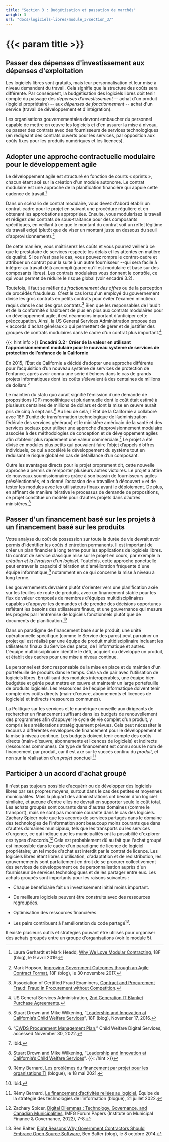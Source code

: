 ```yaml
---
title: "Section 3 : Budgétisation et passation de marchés"
weight: 3
url: "docs/logiciels-libres/module_3/section_3/"
---
```


# {{< param title >}}

## Passer des dépenses d'investissement aux dépenses d'exploitation

Les logiciels libres sont gratuits, mais leur personnalisation et leur mise à niveau demandent du travail. Cela signifie que la structure des coûts sera différente. Par conséquent, la budgétisation des logiciels libres doit tenir compte du passage des *dépenses d'investissement* -- achat d'un produit (logiciel propriétaire) -- aux *dépenses de fonctionnement* -- achat d'un service (travail de développement et d'intégration).

Les organisations gouvernementales devront embaucher du personnel capable de mettre en œuvre les logiciels et d'en assurer la mise à niveau, ou passer des contrats avec des fournisseurs de services technologiques (en rédigeant des contrats ouverts pour les services, par opposition aux coûts fixes pour les produits numériques et les licences).

## Adopter une approche contractuelle modulaire pour le développement agile

Le développement agile est structuré en fonction de courts « sprints », chacun étant axé sur la création d'un module autonome. Le contrat modulaire est une approche de la planification financière qui appuie cette cadence de travail.[^39]

Dans un scénario de contrat modulaire, vous devez d'abord établir un contrat-cadre pour le projet en suivant une procédure régulière et en obtenant les approbations appropriées. Ensuite, vous modularisez le travail et rédigez des contrats de sous-traitance pour des composants spécifiques, en veillant à ce que le montant du contrat soit un reflet légitime du travail exigé (plutôt que de viser un montant juste en dessous du seuil d'approvisionnement).[^40]

De cette manière, vous maîtriserez les coûts et vous pourrez veiller à ce que le prestataire de services respecte les délais et les attentes en matière de qualité. Si ce n'est pas le cas, vous pouvez rompre le contrat-cadre et attribuer un contrat pour la suite à un autre fournisseur --qui sera facile à intégrer au travail déjà accompli (parce qu'il est modulaire et basé sur des composants libres). Les contrats modulaires vous donnent le contrôle, ce qui vous permet de réduire le risque global (voir encadré 3.2).

Toutefois, il faut se méfier du *fractionnement des offres* ou de la perception de procédés frauduleux. C'est le cas lorsqu'un employé du gouvernement divise les gros contrats en petits contrats pour éviter l'examen minutieux requis dans le cas des gros contrats.[^41] Bien que les responsables de l'audit et de la conformité s'habituent de plus en plus aux contrats modulaires pour un développement agile, il est néanmoins important d'anticiper cette préoccupation. Ainsi, la US General Services Administration propose des « accords d'achat généraux » qui permettent de gérer et de justifier des groupes de contrats modulaires dans le cadre d'un contrat plus important.[^42]

{{< hint info >}}
**Encadré 3.2 : Créer de la valeur en utilisant l’approvisionnement modulaire pour le nouveau système de services de protection de l’enfance de la Californie**

En 2015, l’État de Californie a décidé d’adopter une approche différente pour l’acquisition d’un nouveau système de services de protection de l’enfance, après avoir connu une série d’échecs dans le cas de grands projets informatiques dont les coûts s’élevaient à des centaines de millions de dollars.[^1]

Le maintien du statu quo aurait signifié l’émission d’une demande de propositions (DP) monolithique et pluriannuelle dont le coût était estimé à plusieurs centaines de millions de dollars et dont la mise en œuvre aurait pris de cinq à sept ans.[^2] Au lieu de cela, l’État de la Californie a collaboré avec 18F (l’unité de transformation technologique de l’administration fédérale des services généraux) et le ministère américain de la santé et des services sociaux pour utiliser une approche d’approvisionnement modulaire associée à des méthodologies de conception et de développement agiles afin d’obtenir plus rapidement une valeur commerciale.[^3] Le projet a été divisé en modules plus petits qui pouvaient faire l’objet d’appels d’offres individuels, ce qui a accéléré le développement du système tout en réduisant le risque global en cas de défaillance d’un composant.

Outre les avantages directs pour le projet proprement dit, cette nouvelle approche a permis de remporter plusieurs autres victoires. Le projet a attiré de nouveaux soumissionnaires grâce à son bassin de fournisseurs agiles présélectionnés, et a donné l’occasion de « travailler à découvert » et de tester les modules avec les utilisateurs finaux avant le déploiement. De plus, en affinant de manière itérative le processus de demande de propositions, ce projet constitue un modèle pour d’autres projets dans d’autres ministères.[^4]

[^1]: Stuart Drown and Mike Wilkening, “[Leadership and Innovation at California’s Child Welfare Services](https://18f.gsa.gov/2016/11/17/leadership-innovation-california-child-welfare-services/)”, 18F (blog), November 17, 2016.

[^2]: “[CWDS Procurement Management Plan](https://cwds.ca.gov/project_management_plan),” Child Welfare Digital Services, accessed November 30, 2022.

[^3]: Ibid.

[^4]: Stuart Drown and Mike Wilkening, “[Leadership and Innovation at California’s Child Welfare Services](https://18f.gsa.gov/2016/11/17/leadership-innovation-california-child-welfare-services/)”.
{{< /hint >}}

## Passer d'un financement basé sur les projets à un financement basé sur les produits

Votre analyse du coût de possession sur toute la durée de vie devrait avoir permis d'identifier les coûts d'entretien permanents. Il est important de créer un plan financier à long terme pour les applications de logiciels libres. Un contrat de service classique mise sur le projet en cours, par exemple la *création et la livraison d'un logiciel*. Toutefois, cette approche ponctuelle peut entraver la capacité d'itération et d'amélioration fréquente d'une équipe informatique,[^43] notamment en ce qui concerne la mise à niveau à long terme.

Les gouvernements devraient plutôt s'orienter vers une planification axée sur les feuilles de route de produits, avec un financement stable pour les flux de valeur composés de membres d'équipes multidisciplinaires capables d'appuyer les demandes et de prendre des décisions opportunes reflétant les besoins des utilisateurs finaux, et une gouvernance qui mesure les progrès par l'entremise de logiciels fonctionnels plutôt que de documents de planification.[^44]

Dans un paradigme de financement basé sur le produit, une unité opérationnelle spécifique (comme le Service des parcs) peut parrainer un projet qui est réalisé par une équipe de produit multidisciplinaire incluant les utilisateurs finaux du Service des parcs, de l'informatique et autres. L'équipe multidisciplinaire identifie le défi, acquiert ou développe un produit, et établit des cadres pour une mise à niveau continue.

Le personnel est donc responsable de la mise en place et du maintien d'un portefeuille de produits dans le temps. Cela va de pair avec l'utilisation de logiciels libres. En utilisant des modules interopérables, une équipe bien budgétée et gérée peut mettre en œuvre et maintenir un large portefeuille de produits logiciels. Les ressources de l'équipe informatique doivent tenir compte des coûts directs (main-d'œuvre, abonnements et licences de logiciels) et indirects (ressources communes).

La Politique sur les services et le numérique conseille aux dirigeants de rechercher un financement suffisant dans les budgets de renouvellement des programmes afin d'appuyer le cycle de vie complet d'un produit, y compris les améliorations stratégiquement prévues. Cela peut nécessiter le recours à différentes enveloppes de financement pour le développement et la mise à niveau continue. Les budgets doivent tenir compte des coûts directs (main-d'œuvre, abonnements et licences de logiciels) et indirects (ressources communes). Ce type de financement est connu sous le nom de financement par produit, car il est axé sur le succès continu du *produit*, et non sur la réalisation d'un *projet* ponctuel.[^45]

## Participer à un accord d'achat groupé

Il n'est pas toujours possible d'acquérir ou de développer des logiciels libres par ses propres moyens, surtout dans le cas des petites et moyennes municipalités. Mais la plupart des administrations ont besoin d'un logiciel similaire, et aucune d'entre elles ne devrait en supporter seule le coût total. Les achats groupés sont courants dans d'autres domaines (comme le transport), mais ne sont pas monnaie courante dans le cas des logiciels. Zachary Spicer note que les accords de services partagés dans le domaine des technologies de l'information sont beaucoup moins courants que dans d'autres domaines municipaux, tels que les transports ou les services d'urgence, ce qui indique que les municipalités ont la possibilité d'explorer ces types d'accords.[^46] Cela est probablement dû au fait que l'achat groupé est impossible dans le cadre d'un paradigme de licence de logiciel propriétaire; un tel mode d'achat est interdit par le contrat de licence. Les logiciels libres étant libres d'utilisation, d'adaptation et de redistribution, les gouvernements sont parfaitement en droit de se procurer collectivement des services de développement ou de personnalisation auprès d'un fournisseur de services technologiques et de les partager entre eux. Les achats groupés sont importants pour les raisons suivantes :

- Chaque bénéficiaire fait un investissement initial moins important.

- De meilleurs logiciels peuvent être construits avec des ressources regroupées.

- Optimisation des ressources financières.

- Les pairs contribuent à l'amélioration du code partagé[^47].

Il existe plusieurs outils et stratégies pouvant être utilisés pour organiser des achats groupés entre un groupe d'organisations (voir le module 5).

[^39]: Laura Gerhardt et Mark Headd, [Why We Love Modular Contracting](https://18f.gsa.gov/2019/04/09/why-we-love-modular-contracting/), 18F (blog), le 9 avril 2019.

[^40]: Mark Hopson, [Improving Government Outcomes through an Agile Contract Format](https://18f.gsa.gov/2017/11/30/improving-government-outcomes-through-an-agile-contract-format/), 18F (blog), le 30 novembre 2017.

[^41]: Association of Certified Fraud Examiners, [Contract and Procurement Fraud: Fraud in Procurement without Competition](https://www.acfe.com/training-events-and-products/all-events/seminar-topics/contract-and-procurement-fraud).

[^42]: US General Services Administration, [2nd Generation IT Blanket Purchase Agreements](https://www.gsa.gov/technology/technology-purchasing-programs/mas-information-technology/buy-from-mas-information-technology/2nd-generation-it-blanket-purchase-agreements).

[^43]: Rémy Bernard, [Les problèmes du financement par projet pour les organisations TI](https://sara-sabr.github.io/ITStrategy/2021/05/18/problemes-financement-par-projet.html) (blogue), le 18 mai 2021.

[^44]: Ibid.

[^45]: Rémy Bernard, [Le financement d’activités reliées au logiciel](https://sara-sabr.github.io/ITStrategy/2022/07/21/financement-activites-logiciel.html), Équipe de la stratégie des technologies de l’information (blogue), 21 juillet 2022.

[^46]: Zachary Spicer, [Digital Dilemmas : Technology, Governance, and Canadian Municipalities](https://imfg.munkschool.utoronto.ca/research/doc/?doc_id=597), IMFG Forum Papers (Institute on Municipal Finance & Governance, 2022), 7-8.

[^47]: Ben Balter, [Eight Reasons Why Government Contractors Should Embrace Open Source Software](https://ben.balter.com/2014/10/08/why-government-contractors-should-embrace-open-source/), Ben Balter (blog), le 8 octobre 2014.
